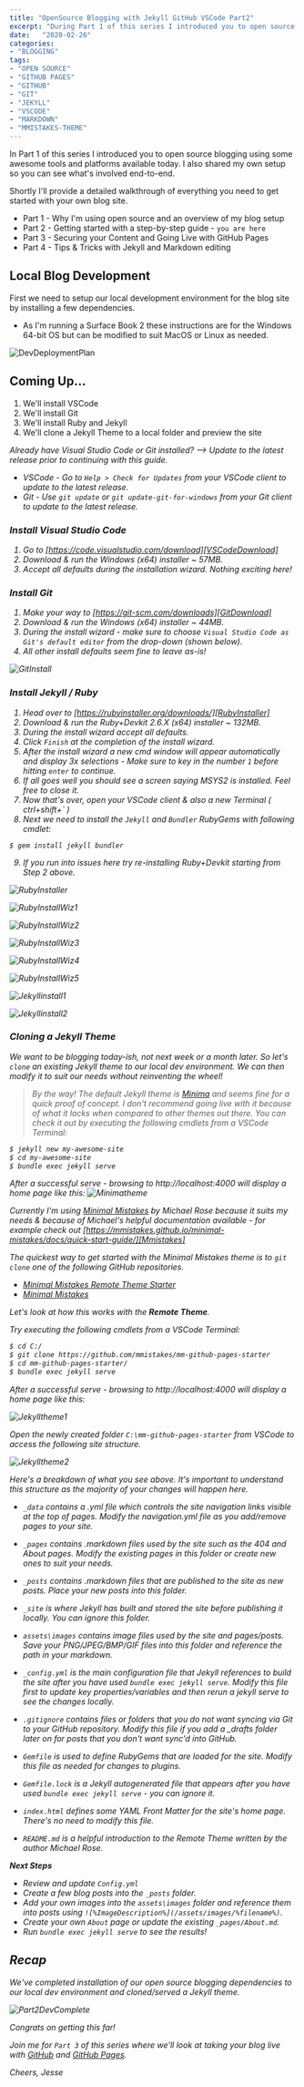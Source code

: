 ```yaml
---
title: "OpenSource Blogging with Jekyll GitHub VSCode Part2"
excerpt: "During Part 1 of this series I introduced you to open source blogging using some awesome tools and platforms available today. Shortly I'll provide a detailed walkthrough of everything you need to get started with your own blog site."
date:   "2020-02-26"
categories: 
- "BLOGGING"
tags: 
- "OPEN SOURCE"
- "GITHUB PAGES"
- "GITHUB"
- "GIT"
- "JEKYLL"
- "VSCODE"
- "MARKDOWN"
- "MMISTAKES-THEME"
---
```

In Part 1 of this series I introduced you to open source blogging using some awesome tools and platforms available today. I also shared my own setup so you can see what's involved end-to-end.

Shortly I'll provide a detailed walkthrough of everything you need to get started with your own blog site.

* Part 1 - Why I'm using open source and an overview of my blog setup
* Part 2 - Getting started with a step-by-step guide - `you are here`
* Part 3 - Securing your Content and Going Live with GitHub Pages
* Part 4 - Tips & Tricks with Jekyll and Markdown editing

## Local Blog Development

First we need to setup our local development environment for the blog site by installing a few dependencies. 

* As I'm running a Surface Book 2 these instructions are for the Windows 64-bit OS but can be modified to suit MacOS or Linux as needed.

![DevDeploymentPlan](/assets/images/Part2deploymentplan.png)

## Coming Up...
>
1. We'll install VSCode
2. We'll install Git
3. We'll install Ruby and Jekyll
4. We'll clone a Jekyll Theme to a local folder and preview the site

<i> Already have Visual Studio Code or Git installed? --> Update to the latest release prior to continuing with this guide.

* VSCode - Go to `Help > Check for Updates` from your VSCode client to update to the latest release.
* Git - Use `git update` or `git update-git-for-windows` from your Git client to update to the latest release. 

### Install Visual Studio Code

1. Go to [https://code.visualstudio.com/download][VSCodeDownload]
2. Download & run the Windows (x64) installer ~ 57MB.
3. Accept all defaults during the installation wizard. Nothing exciting here!

### Install Git

1. Make your way to [https://git-scm.com/downloads][GitDownload]
2. Download & run the Windows (x64) installer ~ 44MB.
3. During the install wizard - make sure to choose `Visual Studio Code as Git's default editor` from the drop-down (shown below).
4. All other install defaults seem fine to leave as-is!

![GitInstall](/assets/images/GitInstall1.png)

### Install Jekyll / Ruby

1. Head over to [https://rubyinstaller.org/downloads/][RubyInstaller]
2. Download & run the Ruby+Devkit 2.6.X (x64) installer ~ 132MB.
3. During the install wizard accept all defaults.
4. Click `Finish` at the completion of the install wizard.
5. After the install wizard a new cmd window will appear automatically and display 3x selections - Make sure to key in the number `1` before hitting `enter` to continue.
6. If all goes well you should see a screen saying MSYS2 is installed. Feel free to close it.
7. Now that's over, open your VSCode client & also a new Terminal ( ctrl+shift+` )
8. Next we need to install the `Jekyll` and `Bundler` RubyGems with following cmdlet:
```
$ gem install jekyll bundler
```
9. If you run into issues here try re-installing Ruby+Devkit starting from Step 2 above.

![RubyInstaller](/assets/images/RubyInstaller.png)

![RubyInstallWiz1](/assets/images/RubyInstallWiz1.png)

![RubyInstallWiz2](/assets/images/RubyInstallWiz2.png)

![RubyInstallWiz3](/assets/images/RubyInstallWiz3.png)

![RubyInstallWiz4](/assets/images/RubyInstallWiz4.png)

![RubyInstallWiz5](/assets/images/RubyInstallWiz5.png)

![Jekyllinstall1](/assets/images/Jekyll_install1.png)

![Jekyllinstall2](/assets/images/Jekyll_install2.png)

### Cloning a Jekyll Theme

We want to be blogging today-ish, not next week or a month later. So let's `clone` an existing Jekyll theme to our local dev environment. We can then modify it to suit our needs without reinventing the wheel!

> By the way! The default Jekyll theme is [Minima][Minima] and seems fine for a quick proof of concept. I don't recommend going live with it because of what it lacks when compared to other themes out there.
You can check it out by executing the following cmdlets from a VSCode Terminal:
``` bash
$ jekyll new my-awesome-site
$ cd my-awesome-site
$ bundle exec jekyll serve
```
After a successful serve - browsing to http://localhost:4000 will display a home page like this:
![Minimatheme](/assets/images/Minima-theme.png)

Currently I'm using [Minimal Mistakes][MmistakesGH] by Michael Rose because it suits my needs & because of Michael's helpful documentation available - for example check out [https://mmistakes.github.io/minimal-mistakes/docs/quick-start-guide/][Mmistakes]

The quickest way to get started with the Minimal Mistakes theme is to `git clone` one of the following GitHub repositories.

* [Minimal Mistakes Remote Theme Starter][MmistakesRemote]
* [Minimal Mistakes][MmistakesGH]

Let's look at how this works with the <b>Remote Theme</b>.

Try executing the following cmdlets from a VSCode Terminal:

``` bash
$ cd C:/
$ git clone https://github.com/mmistakes/mm-github-pages-starter
$ cd mm-github-pages-starter/
$ bundle exec jekyll serve
```

After a successful serve - browsing to http://localhost:4000 will display a home page like this:

![Jekylltheme1](/assets/images/Jekylltheme1.png)

Open the newly created folder `C:\mm-github-pages-starter` from VSCode to access the following site structure.

![Jekylltheme2](/assets/images/Jekylltheme2.png)

Here's a breakdown of what you see above. It's important to understand this structure as the majority of your changes will happen here.

* `_data` contains a .yml file which controls the site navigation links visible at the top of pages. Modify the navigation.yml file as you add/remove pages to your site.

* `_pages` contains .markdown files used by the site such as the 404 and About pages. Modify the existing pages in this folder or create new ones to suit your needs.

* `_posts` contains .markdown files that are published to the site as new posts. Place your new posts into this folder.

* `_site` is where Jekyll has built and stored the site before publishing it locally. You can ignore this folder.

* `assets\images` contains image files used by the site and pages/posts. Save your PNG/JPEG/BMP/GIF files into this folder and reference the path in your markdown.

* `_config.yml` is the main configuration file that Jekyll references to build the site after you have used `bundle exec jekyll serve`. Modify this file first to update key properties/variables and then rerun a jekyll serve to see the changes locally.

* `.gitignore` contains files or folders that you do not want syncing via Git to your GitHub repository. Modify this file if you add a _drafts folder later on for posts that you don't want sync'd into GitHub.

* `Gemfile` is used to define RubyGems that are loaded for the site. Modify this file as needed for changes to plugins.

* `Gemfile.lock` is a Jekyll autogenerated file that appears after you have used `bundle exec jekyll serve` - you can ignore it.

* `index.html` defines some YAML Front Matter for the site's home page. There's no need to modify this file.

* `README.md` is a helpful introduction to the Remote Theme written by the author Michael Rose.

<b> Next Steps </b>

- Review and update `Config.yml`
- Create a few blog posts into the `_posts` folder.
- Add your own images into the `assets\images` folder and reference them into posts using `![%ImageDescription%](/assets/images/%filename%)`.
- Create your own `About` page or update the existing `_pages/About.md`.
- Run `bundle exec jekyll serve` to see the results!

## Recap

We've completed installation of our open source blogging dependencies to our local dev environment and cloned/served a Jekyll theme.

![Part2DevComplete](/assets/images/Part2devcomplete.png)

Congrats on getting this far!

Join me for `Part 3` of this series where we'll look at taking your blog live with [GitHub][GitHub] and [GitHub Pages][GitHubPages].

Cheers,
Jesse

[VSCodeDownload]:https://code.visualstudio.com/download
[GitDownload]:https://git-scm.com/downloads
[RubyInstaller]:https://rubyinstaller.org/downloads/
[Minima]:https://github.com/jekyll/minima
[Mmistakes]:https://mmistakes.github.io/minimal-mistakes/docs/quick-start-guide/
[MmistakesGH]:https://github.com/mmistakes/minimal-mistakes
[MmistakesRemote]:https://github.com/mmistakes/mm-github-pages-starter
[JekyllThemeLink1]:https://jekyllthemes.io/
[JekyllThemeLink2]:http://jekyllthemes.org/
[JekyllThemeLink3]:https://jamstackthemes.dev/ssg/jekyll/
[GitHubPages]:https://pages.github.com/
[GitHub]:https://github.com/